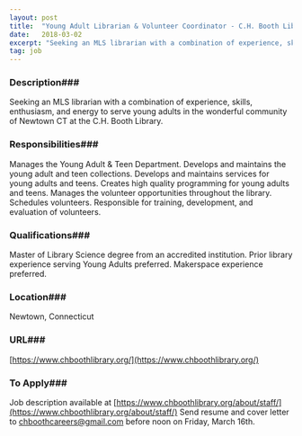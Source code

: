 ```yaml
---
layout: post
title:  "Young Adult Librarian & Volunteer Coordinator - C.H. Booth Library"
date:   2018-03-02
excerpt: "Seeking an MLS librarian with a combination of experience, skills, enthusiasm, and energy to serve young adults in the wonderful community of Newtown CT at the C.H. Booth Library. "
tag: job
---
```


### Description###

Seeking an MLS librarian with a combination of experience, skills, enthusiasm, and energy to serve young adults in the wonderful community of Newtown CT at the C.H. Booth Library. 


### Responsibilities###

Manages the Young Adult & Teen Department.  Develops and maintains the young adult and teen collections.  Develops and maintains services for young adults and teens.  Creates high quality programming for young adults and teens. 
Manages the volunteer opportunities throughout the library.  Schedules volunteers.  Responsible for training, development, and evaluation of volunteers.



### Qualifications###

Master of Library Science degree from an accredited institution. Prior library experience serving Young Adults preferred.  Makerspace experience preferred.





### Location###

Newtown, Connecticut


### URL###

[https://www.chboothlibrary.org/](https://www.chboothlibrary.org/)

### To Apply###

Job description available at [https://www.chboothlibrary.org/about/staff/](https://www.chboothlibrary.org/about/staff/)   Send resume and cover letter to chboothcareers@gmail.com before noon on Friday, March 16th.





